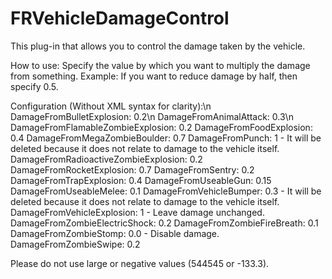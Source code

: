 # FRVehicleDamageControl
This plug-in that allows you to control the damage taken by the vehicle.

How to use: Specify the value by which you want to multiply the damage from something.
Example: If you want to reduce damage by half, then specify 0.5.

Configuration (Without XML syntax for clarity):\n
DamageFromBulletExplosion: 0.2\n
DamageFromAnimalAttack: 0.3\n
DamageFromFlamableZombieExplosion: 0.2
DamageFromFoodExplosion: 0.4
DamageFromMegaZombieBoulder: 0.7
DamageFromPunch: 1 - It will be deleted because it does not relate to damage to the vehicle itself.
DamageFromRadioactiveZombieExplosion: 0.2
DamageFromRocketExplosion: 0.7
DamageFromSentry: 0.2
DamageFromTrapExplosion: 0.4
DamageFromUseableGun: 0.15
DamageFromUseableMelee: 0.1
DamageFromVehicleBumper: 0.3 - It will be deleted because it does not relate to damage to the vehicle itself.
DamageFromVehicleExplosion: 1 - Leave damage unchanged.
DamageFromZombieElectricShock: 0.2
DamageFromZombieFireBreath: 0.1
DamageFromZombieStomp: 0.0 - Disable damage.
DamageFromZombieSwipe: 0.2

Please do not use large or negative values (544545 or -133.3).

